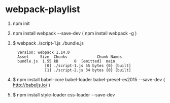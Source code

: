 # webpack-playlist

1. npm init
2. npm install webpack --save-dev ( npm install webpack -g )
3. $ webpack ./script-1.js ./bundle.js

         Version: webpack 1.14.0
         Asset     Size  Chunks             Chunk Names
         bundle.js  1.55 kB       0  [emitted]  main
                     [0] ./script-1.js 55 bytes {0} [built]
                     [1] ./script-2.js 34 bytes {0} [built]

4. $ npm install babel-core babel-loader babel-preset-es2015 --save-dev ( http://babeljs.io/ )

5.  $ npm install style-loader css-loader --save-dev
